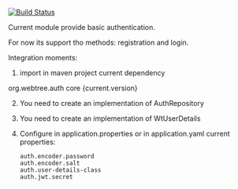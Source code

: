 [![Build Status](https://travis-ci.org/Web-tree/auth.svg?branch=master)](https://travis-ci.org/Web-tree/auth)

Current module provide basic authentication.

For now its support tho methods: registration and login.

Integration moments:
1) import in maven project current dependency

 <dependency>
     <groupId>org.webtree.auth</groupId>
     <artifactId>core</artifactId>
     <version>{current.version}</version>
  </dependency> 
  
2) You need to create an implementation of AuthRepository
3) You need to create an implementation of WtUserDetails 
4) Configure in application.properties or in application.yaml current properties:

       auth.encoder.password
       auth.encoder.salt
       auth.user-details-class
       auth.jwt.secret
       
